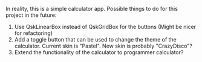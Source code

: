 In reality, this is a simple calculator app.
Possible things to do for this project in the future:
1. Use QskLinearBox instead of QskGridBox for the buttons (Might be nicer for refactoring)
2. Add a toggle button that can be used to change the theme of the calculator. Current skin is "Pastel". New skin is probably "CrazyDisco"?
3. Extend the functionality of the calculator to programmer calculator? 

